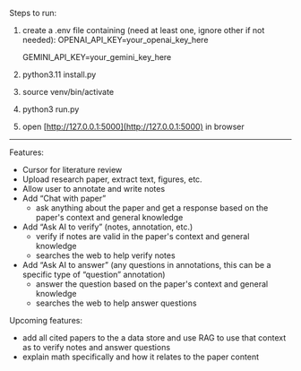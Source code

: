 Steps to run:
1. create a .env file containing (need at least one, ignore other if not needed):
    OPENAI_API_KEY=your_openai_key_here
   
    GEMINI_API_KEY=your_gemini_key_here
3. python3.11 install.py
4. source venv/bin/activate
3. python3 run.py
4. open [http://127.0.0.1:5000](http://127.0.0.1:5000) in browser





-----------------------------------
Features:
- Cursor for literature review
- Upload research paper, extract text, figures, etc.
- Allow user to annotate and write notes
- Add “Chat with paper”
    - ask anything about the paper and get a response based on the paper's context and general knowledge
- Add “Ask AI to verify” (notes, annotation, etc.)
    - verify if notes are valid in the paper's context and general knowledge
    - searches the web to help verify notes
- Add “Ask AI to answer” (any questions in annotations, this can be a specific type of “question” annotation)
    - answer the question based on the paper's context and general knowledge
    - searches the web to help answer questions


Upcoming features:
- add all cited papers to the a data store and use RAG to use that context as to verify notes and answer questions
- explain math specifically and how it relates to the paper content
